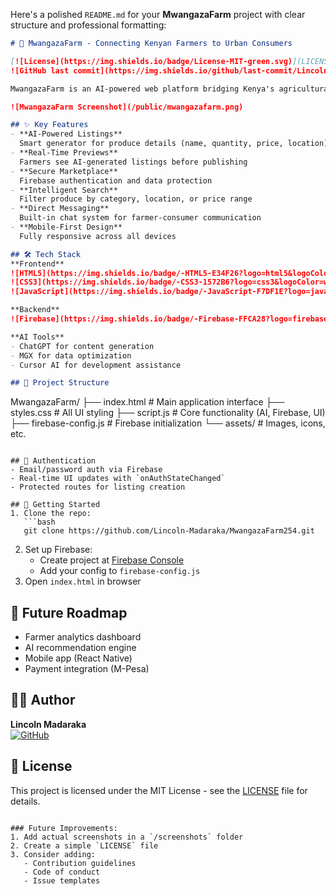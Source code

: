 Here's a polished `README.md` for your **MwangazaFarm** project with clear structure and professional formatting:

```markdown
# 🌱 MwangazaFarm - Connecting Kenyan Farmers to Urban Consumers

[![License](https://img.shields.io/badge/License-MIT-green.svg)](LICENSE)
![GitHub last commit](https://img.shields.io/github/last-commit/Lincoln-Madaraka/MwangazaFarm254)

MwangazaFarm is an AI-powered web platform bridging Kenya's agricultural divide by enabling local farmers to create compelling digital listings of their fresh produce for urban consumers.

![MwangazaFarm Screenshot](/public/mwangazafarm.png)

## ✨ Key Features
- **AI-Powered Listings**  
  Smart generator for produce details (name, quantity, price, location)
- **Real-Time Previews**  
  Farmers see AI-generated listings before publishing
- **Secure Marketplace**  
  Firebase authentication and data protection
- **Intelligent Search**  
  Filter produce by category, location, or price range
- **Direct Messaging**  
  Built-in chat system for farmer-consumer communication
- **Mobile-First Design**  
  Fully responsive across all devices

## 🛠️ Tech Stack
**Frontend**  
![HTML5](https://img.shields.io/badge/-HTML5-E34F26?logo=html5&logoColor=white)
![CSS3](https://img.shields.io/badge/-CSS3-1572B6?logo=css3&logoColor=white)
![JavaScript](https://img.shields.io/badge/-JavaScript-F7DF1E?logo=javascript&logoColor=black)

**Backend**  
![Firebase](https://img.shields.io/badge/-Firebase-FFCA28?logo=firebase&logoColor=black)

**AI Tools**  
- ChatGPT for content generation
- MGX for data optimization
- Cursor AI for development assistance

## 📂 Project Structure
```
MwangazaFarm/
├── index.html          # Main application interface
├── styles.css          # All UI styling
├── script.js           # Core functionality (AI, Firebase, UI)
├── firebase-config.js  # Firebase initialization
└── assets/             # Images, icons, etc.
```

## 🔐 Authentication
- Email/password auth via Firebase
- Real-time UI updates with `onAuthStateChanged`
- Protected routes for listing creation

## 🚀 Getting Started
1. Clone the repo:
   ```bash
   git clone https://github.com/Lincoln-Madaraka/MwangazaFarm254.git
   ```
2. Set up Firebase:
   - Create project at [Firebase Console](https://console.firebase.google.com)
   - Add your config to `firebase-config.js`
3. Open `index.html` in browser

## 🌟 Future Roadmap
- Farmer analytics dashboard
- AI recommendation engine
- Mobile app (React Native)
- Payment integration (M-Pesa)

## 👨‍💻 Author
**Lincoln Madaraka**  
[![GitHub](https://img.shields.io/badge/-@Lincoln--Madaraka-181717?logo=github)](https://github.com/Lincoln-Madaraka)

## 📜 License
This project is licensed under the MIT License - see the [LICENSE](LICENSE) file for details.
```

### Future Improvements:
1. Add actual screenshots in a `/screenshots` folder
2. Create a simple `LICENSE` file
3. Consider adding:
   - Contribution guidelines
   - Code of conduct
   - Issue templates
